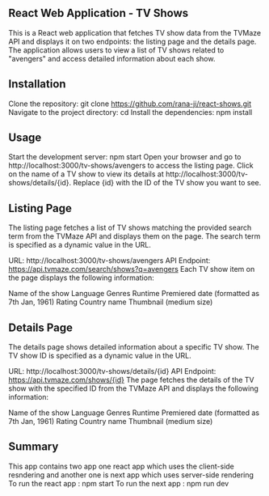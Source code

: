 ## React Web Application - TV Shows
  This is a React web application that fetches TV show data from the TVMaze API and displays it on two endpoints: the listing page and the details page. The application allows users to view a list of TV shows related to "avengers" and access detailed information about each show.

## Installation
  Clone the repository: git clone https://github.com/rana-ji/react-shows.git
  Navigate to the project directory: cd <project-folder>
  Install the dependencies: npm install

## Usage
  Start the development server: npm start
  Open your browser and go to http://localhost:3000/tv-shows/avengers to access the listing page.
  Click on the name of a TV show to view its details at http://localhost:3000/tv-shows/details/{id}. Replace {id} with the ID of the TV show you want to see.
  
## Listing Page
  The listing page fetches a list of TV shows matching the provided search term from the TVMaze API and displays them on the page. The search term is specified as a dynamic value in the URL.

  URL: http://localhost:3000/tv-shows/avengers
  API Endpoint: https://api.tvmaze.com/search/shows?q=avengers
  Each TV show item on the page displays the following information:

  Name of the show
  Language
  Genres
  Runtime
  Premiered date (formatted as 7th Jan, 1961)
  Rating
  Country name
  Thumbnail (medium size)
  
## Details Page
  The details page shows detailed information about a specific TV show. The TV show ID is specified as a dynamic value in the URL.

  URL: http://localhost:3000/tv-shows/details/{id}
  API Endpoint: https://api.tvmaze.com/shows/{id}
  The page fetches the details of the TV show with the specified ID from the TVMaze API and displays the following information:

  Name of the show
  Language
  Genres
  Runtime
  Premiered date (formatted as 7th Jan, 1961)
  Rating
  Country name
  Thumbnail (medium size)

## Summary
  This app contains two app one react app which uses the client-side resndering and another one is next app which uses server-side rendering
  To run the react app : npm start
  To run the next app : npm run dev
